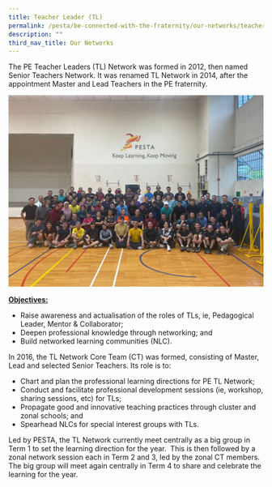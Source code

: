 ```yaml
---
title: Teacher Leader (TL)
permalink: /pesta/be-connected-with-the-fraternity/our-networks/teacher-leader-tl/
description: ""
third_nav_title: Our Networks
---
```

The PE Teacher Leaders (TL) Network was formed in 2012, then named Senior Teachers Network. It was renamed TL Network in 2014, after the appointment Master and Lead Teachers in the PE fraternity.

<style>  
img {  
  display: block;  
  margin-left: auto;  
  margin-right: auto;  
}  
</style>  
![](/images/tl%20network.jpg)


**<u>Objectives:</u>**

*   Raise awareness and actualisation of the roles of TLs, ie, Pedagogical Leader, Mentor &amp; Collaborator;
*   Deepen professional knowledge through networking; and
*   Build networked learning communities (NLC).

In 2016, the TL Network Core Team (CT) was formed, consisting of Master, Lead and selected Senior Teachers. Its role is to:

*   Chart and plan the professional learning directions for PE TL Network;
*   Conduct and facilitate professional development sessions (ie, workshop, sharing sessions, etc) for TLs;
*   Propagate good and innovative teaching practices through cluster and zonal schools; and
*   Spearhead NLCs for special interest groups with TLs.

Led by PESTA, the TL Network currently meet centrally as a big group in Term 1 to set the learning direction for the year.&nbsp; This is then followed by a zonal network session each in Term 2 and 3, led by the zonal CT members. The big group will meet again centrally in Term 4 to share and celebrate the learning for the year.